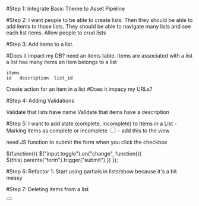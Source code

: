 #Step 1: Integrate Basic Theme to Asset Pipeline

#Step 2: I want people to be able to create lists. Then they should be able to add items to those lists. They should be able to navigate many lists and see each list items. Allow people to crud lists

#Step 3: Add items to a list.

  #Does it impact my DB? need an items table. Items are associated with a list
    a list has many items
    an item belongs to a list

    items
    id   description  list_id
  Create action for an item in a list
  #Does it impacy my URLs?

#Step 4: Adding Validations

Validate that lists have name
Validate that items have a description

#Step 5: I want to add state (complete, incomplete) to Items in a List
  -Marking items as complete or incomplete
  <input class="toggle" type="checkbox">  - add this to the view

  need JS function to submit the form when you click the checkbox

  $(function(){
    $("input.toggle").on("change", function(){
      $(this).parents("form").trigger("submit")
      })
    });

#Step 6: Refactor 1: Start using partials in lists/show because it's a bit messy

#Step 7: Deleting items from a list

<button class="destroy" ng-click="removeTodo(todo)"></button>

